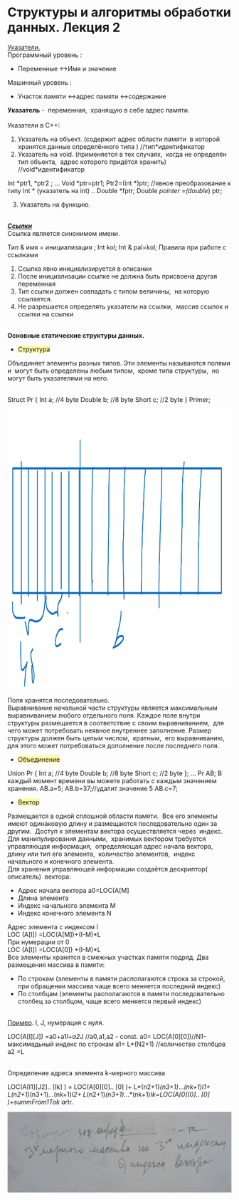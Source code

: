 Структуры и алгоритмы обработки данных. Лекция 2
=============

<div>
<div style="word-wrap: break-word; -webkit-nbsp-mode: space; -webkit-line-break: after-white-space;"><div><u>Указатели.</u><br/>
Программный уровень :</div><ul><li>Переменные &lt;-&gt;Имя и значение</li></ul><div>Машинный уровень :</div><ul><li>Участок памяти &lt;-&gt;адрес памяти &lt;-&gt;содержание</li></ul><div><b>Указатель</b> -  переменная,  хранящую в себе адрес памяти.
<div><br/></div>
Указатели в C++:</div><ol><li>Указатель на объект. (содержит адрес области памяти  в которой хранятся данные определённого типа ) //тип*идентификатор</li><li>Указатель на void. (применяется в тех случаях,  когда не определён тип объекта,  адрес которого придётся хранить) //void*идентификатор</li></ol><div>

  Int *ptr1, *ptr2 ;
  ...
  Void *ptr=ptr1;
  Ptr2=(int *)ptr; //явное преобразование к типу int * (указатель на int)
  ..
  Double *fptr;
  Double *pointer =(double*) ptr;

   3. Указатель на функцию.

<div><br/></div><u><b><i>Ссылки</i></b></u><br/>
Ссылка является синонимом имени.<br/>

  Тип &  имя = инициализация ;
  Int kol;
  Int & pal=kol;
  Правила при работе  с ссылками

<ol><li>Ссылка явно инициализируется в описании</li><li>После инициализации ссылке не должна быть присвоена другая переменная</li><li>Тип ссылки должен совпадать с типом величины,  на которую ссылается.</li><li>Не разрешается определять указатели на ссылки,  массив ссылок и ссылки на ссылки</li></ol><div><br/><b>Основные статические структуры данных.</b><br/></div><ul><li><span style="background-color:rgb(255, 250, 165);-evernote-highlight:true;">Структура</span></li></ul><div>Объединяет элементы разных типов. Эти элементы называются полями и  могут быть определены любым типом,  кроме типа структуры,  но могут быть указателями на него.
<div><br/></div>

  Struct Pr
  {
  Int a; //4 byte
  Double b; //8 byte
  Short c; //2 byte
  } Primer;

<div><img src="img/DSA_l2.png" type="image/png" height="624" style="cursor: default;" width="1280"/></div><div><br/>
Поля хранятся последовательно.<br/>
Выравнивание начальной части структуры является максимальным выравниванием любого отдельного поля. Каждое поле внутри структуры размещается в соответствие с своим выравниванием,  для чего может потребовать неявное внутреннее заполнение. Размер структуры должен быть целым числом,  кратным,  его выравниванию,  для этого может потребоваться дополнение после последнего поля.<br/></div><ul><li><span style="background-color:rgb(255, 250, 165);-evernote-highlight:true;"><span style="background-color:rgb(255, 250, 165);-evernote-highlight:true;">Объединение</span></span></li></ul><div>

  Union  Pr
  {
  Int a; //4 byte
  Double b; //8 byte
  Short c; //2 byte
  };
  ...
  Pr AB;
  В каждый момент времени вы можете работать с каждым значением хранения.
  AB.a=5;
  AB.b=37;//удалит значение 5
  AB.c=7;

<ul><li><span style="background-color:rgb(255, 250, 165);-evernote-highlight:true;">Вектор</span></li></ul><div>Размещается в одной сплошной области памяти.  Все его элементы имеют одинаковую длину и размещаются последовательно один за другим.  Доступ к элементам вектора осуществляется через  индекс.<br/>
Для манипулирования данными,  хранимых вектором требуется управляющая информация,  определяющая адрес начала вектора,  длину или тип его элемента,  количество элементов,  индекс начального и конечного элемента.</div><div>Для хранения управляющей информации создаётся дескриптор( описатель)  вектора:</div><ul><li>Адрес начала вектора a0=LOC(A[M]</li><li>Длина элемента</li><li>Индекс начального элемента M</li><li>Индекс конечного элемента N</li></ul><div>Адрес элемента с индексом I<br/>
LOC (A[I]) =LOC(A[M])+(I-M)*L<br/>
При нумерации от 0<br/>
LOC (A[I]) =LOC(A[0]) +(I-M)*L<br/></div><div>Все элементы хранятся в смежных участках памяти подряд. Два размещения массива в памяти:</div><ul><li>По строкам (элементы в памяти располагаются строка за строкой,  при обращении массива чаще всего меняется последний индекс)</li><li>По столбцам (элементы располагаются в памяти последовательно столбец за столбцом, чаще всего меняется первый индекс)</li></ul><div><br/><u>Пример</u>. I, J, нумерация с нуля.<br/>

  LOC(A[I][J]) =a0+a1*I+a2*J
  //a0,a1,a2 -  const.
  a0= LOC(A[0][0])//N1-максимадьный индекс по строкам
  a1= L*(N2+1) //количество столбцов
  a2 =L

<div><br/></div>
Определение адреса элемента k-мерного массива<br/>

  LOC(A[I1][J2].. [Ik] ) = LOC(A[0][0].. [0] )+ L*(n2+1)*(n3+1)*...*(nk+1)*I1+ L*(n2+1)*(n3+1)*...*(nk+1)*I2+ L*(n2+1)*(n3+1)*...*(nk+1)*Ik=LOC(A[0][0].. [0] )+summFrom1Tok ar*Ir.

<img src="img/DSA_lI2.jpeg" type="image/jpeg" style="cursor: default;"/></div></div>
</div>